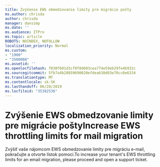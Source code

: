 ```yaml
---
title: Zvýšenie EWS obmedzovanie limity pre migrácie pošty
ms.author: chrisda
author: chrisda
manager: dansimp
ms.date: ''
ms.audience: ITPro
ms.topic: article
ROBOTS: NOINDEX, NOFOLLOW
localization_priority: Normal
ms.custom:
- "1900"
- "3500008"
ms.assetid: ''
ms.openlocfilehash: f030f601d3cf0f8d603cea774e59eb29fe4b932c
ms.sourcegitcommit: 5fb7a4b28859690020efdea630d03e70cc0e6334
ms.translationtype: MT
ms.contentlocale: sk-SK
ms.lasthandoff: 06/28/2019
ms.locfileid: "35382536"
---
```

# <a name="increase-ews-throttling-limits-for-mail-migration"></a><span data-ttu-id="1fa9f-102">Zvýšenie EWS obmedzovanie limity pre migrácie pošty</span><span class="sxs-lookup"><span data-stu-id="1fa9f-102">Increase EWS throttling limits for mail migration</span></span>

<span data-ttu-id="1fa9f-103">Zvýšiť vaše nájomcom EWS obmedzovanie limity pre migráciu e-mail, pokračujte a otvorte lístok pomoci.</span><span class="sxs-lookup"><span data-stu-id="1fa9f-103">To increase your tenant's EWS throttling limits for an email migration, please proceed and open a support ticket.</span></span>
